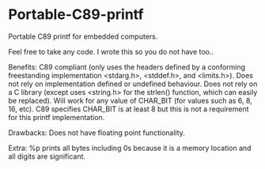 # Portable-C89-printf
Portable C89 printf for embedded computers.

Feel free to take any code. I wrote this so you do not have too..

Benefits:
C89 compliant (only uses the headers defined by a conforming freestanding implementation <stdarg.h>, <stddef.h>, and <limits.h>).
Does not rely on implementation defined or undefined behaviour.
Does not rely on a C library (except uses <string.h> for the strlen() function, which can easily be replaced).
Will work for any value of CHAR_BIT (for values such as 6, 8, 16, etc). C89 specifies CHAR_BIT is at least 8 but this is not a requirement for this printf implementation.

Drawbacks:
Does not have floating point functionality.

Extra:
%p prints all bytes including 0s because it is a memory location and all digits are significant.
